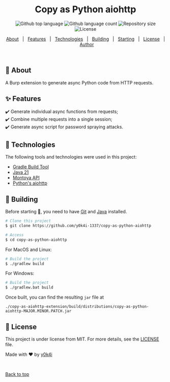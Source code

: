<h1 align="center">Copy as Python aiohttp</h1>

<p align="center">
  <img alt="Github top language" src="https://img.shields.io/github/languages/top/y0k4i-1337/copy-as-python-aiohttp?color=56BEB8">

  <img alt="Github language count" src="https://img.shields.io/github/languages/count/y0k4i-1337/copy-as-python-aiohttp?color=56BEB8">

  <img alt="Repository size" src="https://img.shields.io/github/repo-size/y0k4i-1337/copy-as-python-aiohttp?color=56BEB8">

  <img alt="License" src="https://img.shields.io/github/license/y0k4i-1337/copy-as-python-aiohttp?color=56BEB8">

  <!-- <img alt="Github issues" src="https://img.shields.io/github/issues/y0k4i-1337/copy-as-python-aiohttp?color=56BEB8" /> -->

  <!-- <img alt="Github forks" src="https://img.shields.io/github/forks/y0k4i-1337/copy-as-python-aiohttp?color=56BEB8" /> -->

  <!-- <img alt="Github stars" src="https://img.shields.io/github/stars/y0k4i-1337/copy-as-python-aiohttp?color=56BEB8" /> -->
</p>

<!-- Status -->

<p align="center">
  <a href="#snake-about">About</a> &#xa0; | &#xa0;
  <a href="#sparkles-features">Features</a> &#xa0; | &#xa0;
  <a href="#rocket-technologies">Technologies</a> &#xa0; | &#xa0;
  <a href="#hammer-building">Building</a> &#xa0; | &#xa0;
  <a href="#checkered_flag-starting">Starting</a> &#xa0; | &#xa0;
  <a href="#memo-license">License</a> &#xa0; | &#xa0;
  <a href="https://github.com/y0k4i-1337" target="_blank">Author</a>
</p>

<br>

## :snake: About ##

A Burp extension to generate async Python code from HTTP requests.

## :sparkles: Features ##

:heavy_check_mark: Generate individual async functions from requests;\
:heavy_check_mark: Combine multiple requests into a single session;\
:heavy_check_mark: Generate async script for password spraying attacks.

## :rocket: Technologies ##

The following tools and technologies were used in this project:

- [Gradle Build Tool](https://gradle.org/)
- [Java 21](https://www.oracle.com/java/technologies/downloads/)
- [Montoya API](https://portswigger.github.io/burp-extensions-montoya-api/javadoc/burp/api/montoya/MontoyaApi.html)
- [Python's aiohttp](https://docs.aiohttp.org/en/stable/index.html)

## :hammer: Building ##

Before starting :checkered_flag:, you need to have [Git](https://git-scm.com) and [Java](https://www.oracle.com/java/) installed.

```bash
# Clone this project
$ git clone https://github.com/y0k4i-1337/copy-as-python-aiohttp

# Access
$ cd copy-as-python-aiohttp
```

For MacOS and Linux:

```bash
# Build the project
$ ./gradlew build
```

For Windows:

```bash
# Build the project
$ ./gradlew.bat build
```

Once built, you can find the resulting `jar` file at

```
./copy-as-aiohttp-extension/build/distributions/copy-as-python-aiohttp-MAJOR.MINOR.PATCH.jar
```

## :memo: License ##

This project is under license from MIT. For more details, see the [LICENSE](LICENSE.md) file.


Made with :heart: by <a href="https://github.com/y0k4i-1337" target="_blank">y0k4i</a>

&#xa0;

<a href="#top">Back to top</a>

